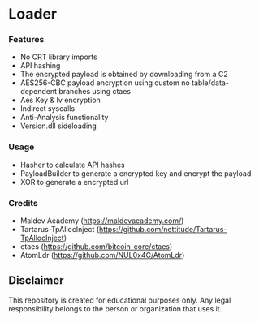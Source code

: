 # Loader

### Features
* No CRT library imports
* API hashing
* The encrypted payload is obtained by downloading from a C2
* AES256-CBC payload encryption using custom no table/data-dependent branches using ctaes
* Aes Key & Iv encryption
* Indirect syscalls
* Anti-Analysis functionality
* Version.dll sideloading

### Usage
* Hasher to calculate API hashes
* PayloadBuilder to generate a encrypted key and encrypt the payload
* XOR to generate a encrypted url
  
### Credits
* Maldev Academy (https://maldevacademy.com/)
* Tartarus-TpAllocInject (https://github.com/nettitude/Tartarus-TpAllocInject)
* ctaes (https://github.com/bitcoin-core/ctaes)
* AtomLdr (https://github.com/NUL0x4C/AtomLdr)

## Disclaimer
This repository is created for educational purposes only. Any legal responsibility belongs to the person or organization that uses it.
